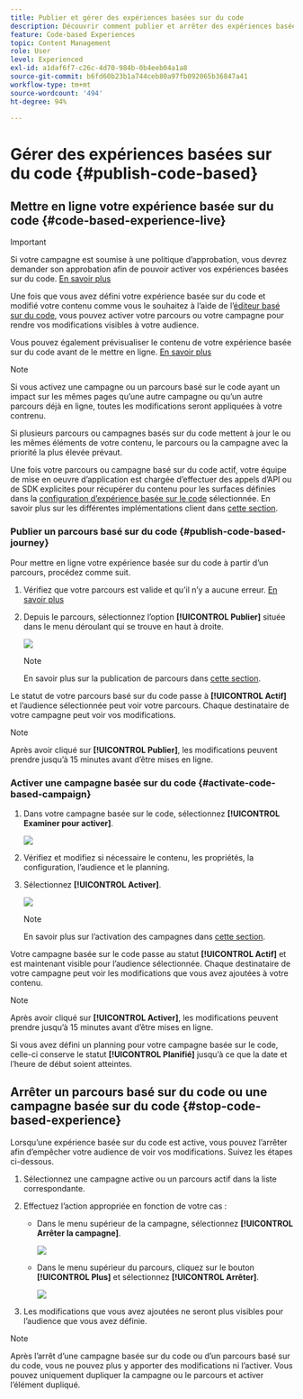 ```yaml
---
title: Publier et gérer des expériences basées sur du code
description: Découvrir comment publier et arrêter des expériences basées sur du code dans Journey Optimizer
feature: Code-based Experiences
topic: Content Management
role: User
level: Experienced
exl-id: a1daf6f7-c26c-4d70-984b-0b4eeb04a1a8
source-git-commit: b6fd60b23b1a744ceb80a97fb092065b36847a41
workflow-type: tm+mt
source-wordcount: '494'
ht-degree: 94%

---
```


# Gérer des expériences basées sur du code {#publish-code-based}

## Mettre en ligne votre expérience basée sur du code {#code-based-experience-live}

>[!IMPORTANT]
>
> Si votre campagne est soumise à une politique d’approbation, vous devrez demander son approbation afin de pouvoir activer vos expériences basées sur du code. [En savoir plus](../test-approve/gs-approval.md)

Une fois que vous avez défini votre expérience basée sur du code et modifié votre contenu comme vous le souhaitez à l’aide de l’[éditeur basé sur du code](create-code-based.md#edit-code), vous pouvez activer votre parcours ou votre campagne pour rendre vos modifications visibles à votre audience.

Vous pouvez également prévisualiser le contenu de votre expérience basée sur du code avant de le mettre en ligne. [En savoir plus](test-code-based.md)

>[!NOTE]
>
>Si vous activez une campagne ou un parcours basé sur le code ayant un impact sur les mêmes pages qu’une autre campagne ou qu’un autre parcours déjà en ligne, toutes les modifications seront appliquées à votre contrenu.
>
>Si plusieurs parcours ou campagnes basés sur du code mettent à jour le ou les mêmes éléments de votre contenu, le parcours ou la campagne avec la priorité la plus élevée prévaut.

Une fois votre parcours ou campagne basé sur du code actif, votre équipe de mise en oeuvre d’application est chargée d’effectuer des appels d’API ou de SDK explicites pour récupérer du contenu pour les surfaces définies dans la [configuration d’expérience basée sur le code](code-based-configuration.md) sélectionnée. En savoir plus sur les différentes implémentations client dans [cette section](code-based-implementation-samples.md).

### Publier un parcours basé sur du code {#publish-code-based-journey}

Pour mettre en ligne votre expérience basée sur du code à partir d’un parcours, procédez comme suit.

1. Vérifiez que votre parcours est valide et qu’il n’y a aucune erreur. [En savoir plus](../building-journeys/troubleshooting.md#checking-for-errors-before-testing)

1. Depuis le parcours, sélectionnez l’option **[!UICONTROL Publier]** située dans le menu déroulant qui se trouve en haut à droite.

   ![](assets/code-based-journey-publish.png)

   >[!NOTE]
   >
   >En savoir plus sur la publication de parcours dans [cette section](../building-journeys/publishing-the-journey.md).

Le statut de votre parcours basé sur du code passe à **[!UICONTROL Actif]** et l’audience sélectionnée peut voir votre parcours. Chaque destinataire de votre campagne peut voir vos modifications.

>[!NOTE]
>
>Après avoir cliqué sur **[!UICONTROL Publier]**, les modifications peuvent prendre jusqu’à 15 minutes avant d’être mises en ligne.

### Activer une campagne basée sur du code {#activate-code-based-campaign}

1. Dans votre campagne basée sur le code, sélectionnez **[!UICONTROL Examiner pour activer]**.

   ![](assets/code-based-campaign-review.png)

1. Vérifiez et modifiez si nécessaire le contenu, les propriétés, la configuration, l’audience et le planning.

1. Sélectionnez **[!UICONTROL Activer]**.

   ![](assets/code-based-campaign-activate.png)

   >[!NOTE]
   >
   >En savoir plus sur l’activation des campagnes dans [cette section](../campaigns/review-activate-campaign.md).

Votre campagne basée sur le code passe au statut **[!UICONTROL Actif]** et est maintenant visible pour l’audience sélectionnée. Chaque destinataire de votre campagne peut voir les modifications que vous avez ajoutées à votre contenu.

>[!NOTE]
>
>Après avoir cliqué sur **[!UICONTROL Activer]**, les modifications peuvent prendre jusqu’à 15 minutes avant d’être mises en ligne.
>
>Si vous avez défini un planning pour votre campagne basée sur le code, celle-ci conserve le statut **[!UICONTROL Planifié]** jusqu’à ce que la date et l’heure de début soient atteintes.

## Arrêter un parcours basé sur du code ou une campagne basée sur du code {#stop-code-based-experience}

Lorsqu’une expérience basée sur du code est active, vous pouvez l’arrêter afin d’empêcher votre audience de voir vos modifications. Suivez les étapes ci-dessous.

1. Sélectionnez une campagne active ou un parcours actif dans la liste correspondante.

1. Effectuez l’action appropriée en fonction de votre cas :

   * Dans le menu supérieur de la campagne, sélectionnez **[!UICONTROL Arrêter la campagne]**.

     ![](assets/code-based-campaign-stop.png)

   * Dans le menu supérieur du parcours, cliquez sur le bouton **[!UICONTROL Plus]** et sélectionnez **[!UICONTROL Arrêter]**.

     ![](assets/code-based-journey-stop.png)

1. Les modifications que vous avez ajoutées ne seront plus visibles pour l’audience que vous avez définie.

>[!NOTE]
>
>Après l’arrêt d’une campagne basée sur du code ou d’un parcours basé sur du code, vous ne pouvez plus y apporter des modifications ni l’activer. Vous pouvez uniquement dupliquer la campagne ou le parcours et activer l’élément dupliqué.

<!--Reporting TBC

## Check the code-based experience reports {#check-code-based-reports}

Once your code-based experience is live, you can check the **[!UICONTROL Code-based]** tab of the  [Journey report](../reports/journey-global-report-cja.md#web-cja) and [Campaign report](../reports/campaign-global-report-cja.md#web) to compare elements such as the number of experiences delivered to your audience, and the number of engagements with your content.-->

<!--## Code-based reports

You can access code-based journey or campaign reports from the summary screen.

Global reports display events that occurred at least two hours ago and cover events over a selected time period. In comparison, Live reports focus on events that took place within the past 24 hours, with a minimum time interval of two minutes from the event occurrence.

### Code-based live report {#live-report-code-based}

From your campaign **[!UICONTROL Live report]**, the **[!UICONTROL Code-based experience]** tab details the main information relative to your apps or web pages. [Learn more about live report](../reports/campaign-live-report.md)

+++Learn more about the different metrics and widgets available for the Code-based experience report.

The **[!UICONTROL Code-based experience performance]** KPIs detail the main information relative to your visitors' engagement with your code-based experiences, such as:

* **[!UICONTROL Impressions]**: total number of experiences delivered to all users.

* **[!UICONTROL Interactions]**:  total number of engagements with your app/page. This includes any actions taken by the users, such as clicks or any other interactions.

The **[!UICONTROL Code-based experience summary]** graph shows the evolution of your experiences (impressions, unique impressions and interactions) for the last 24 hours.

TBC: The **[!UICONTROL Interactions by element]** table details the main information relative to your visitors' engagement with the various elements on your app/pages.
+++

### Code-based global report {#global-report-code-based}

Code-based campaign global report can be accessed directly from your journey or campaign with the **[!UICONTROL View report]** button. [Learn more about global report](../reports/campaign-global-report-cja.md)

From your Campaign **[!UICONTROL Global report]**, the **[!UICONTROL Code-based experience]** tab details the main information relative to your apps or web pages.

![](assets/code-based-campaign-global-report.png)

Add image TBC

+++Learn more about the different metrics and widgets available for the Code-based experience report.

The **[!UICONTROL Code-based experience performance]** KPIs detail the main information relative to your visitors' engagement with your experiences, such as:

* **[!UICONTROL Unique impressions]**: number of unique users to whom the experience was delivered.

* **[!UICONTROL Impressions]**: total number of experiences delivered to all users.

* **[!UICONTROL Interactions]**: percentage of engagements with your app/page. This includes any actions taken by the users, such as clicks or any other interactions.

The **[!UICONTROL Code-based experience summary]** graph shows the evolution of your experiences (unique impressions, impressions and interactions) for the concerned period.

TBC: The **[!UICONTROL Interactions by element]** table details the main information relative to your visitors' engagement with the various elements on your apps/pages.
+++

-->
